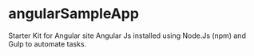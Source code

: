 # angularSampleApp
Starter Kit for Angular site
Angular Js installed using Node.Js (npm) and Gulp to automate tasks.
